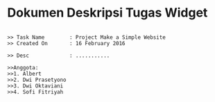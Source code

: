 # Dokumen Deskripsi Tugas Widget

```

>> Task Name 		: Project Make a Simple Website
>> Created On 		: 16 February 2016

>> Desc				: ...........

>>Anggota:
>>1. Albert
>>2. Dwi Prasetyono
>>3. Dwi Oktaviani
>>4. Sofi Fitriyah